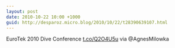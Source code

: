 ```yaml
---
layout: post
date: 2010-10-22 10:00 +1000
guid: http://desparoz.micro.blog/2010/10/22/t28390639107.html
---
```

EuroTek 2010 Dive Conference [t.co/Q2O4U5u](http://t.co/Q2O4U5u) via @AgnesMilowka
